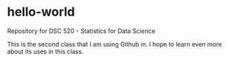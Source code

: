 # hello-world
Repository for DSC 520 - Statistics for Data Science

This is the second class that I am using Github in. I hope to learn even more about its uses in this class.
